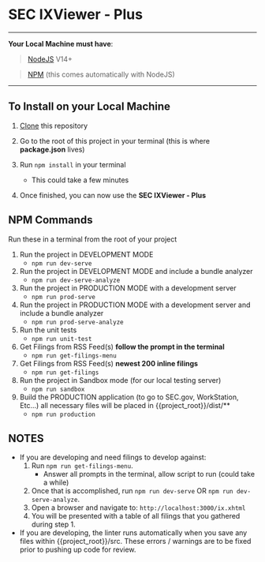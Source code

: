 # SEC IXViewer - Plus

---

**Your Local Machine must have**:

> [NodeJS](https://nodejs.org/en/download) V14+

> [NPM](https://nodejs.org/en/download) (this comes automatically with NodeJS)

---

## To Install on your Local Machine

1. [Clone](https://docs.gitlab.com/ee/gitlab-basics/start-using-git.html#clone-a-repository) this repository

2. Go to the root of this project in your terminal (this is where **package.json** lives)

3. Run `npm install` in your terminal

   - This could take a few minutes

4. Once finished, you can now use the **SEC IXViewer - Plus**

## NPM Commands

Run these in a terminal from the root of your project

1. Run the project in DEVELOPMENT MODE
   - `npm run dev-serve`
2. Run the project in DEVELOPMENT MODE and include a bundle analyzer
   - `npm run dev-serve-analyze`
3. Run the project in PRODUCTION MODE with a development server
   - `npm run prod-serve`
4. Run the project in PRODUCTION MODE with a development server and include a bundle analyzer
   - `npm run prod-serve-analyze`
5. Run the unit tests
   - `npm run unit-test`
6. Get Filings from RSS Feed(s) **follow the prompt in the terminal**
   - `npm run get-filings-menu`
7. Get Filings from RSS Feed(s) **newest 200 inline filings**
   - `npm run get-filings`
8. Run the project in Sandbox mode (for our local testing server)
   - `npm run sandbox`
9. Build the PRODUCTION application (to go to SEC.gov, WorkStation, Etc...) all necessary files will be placed in {{project_root}}/dist/\**
   - `npm run production`

## NOTES

- If you are developing and need filings to develop against:
  1.  Run `npm run get-filings-menu`.
      - Answer all prompts in the terminal, allow script to run (could take a while)
  2.  Once that is accomplished, run `npm run dev-serve` OR `npm run dev-serve-analyze`.
  3.  Open a browser and navigate to: `http://localhost:3000/ix.xhtml`
  4.  You will be presented with a table of all filings that you gathered during step 1.
- If you are developing, the linter runs automatically when you save any files within {{project_root}}/src. These errors / warnings are to be fixed prior to pushing up code for review.
